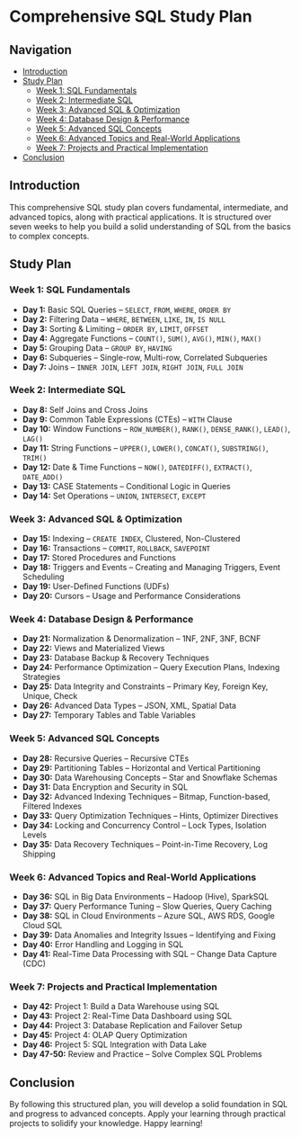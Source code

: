 # Comprehensive SQL Study Plan

## Navigation
- [Introduction](#introduction)
- [Study Plan](#study-plan)
  - [Week 1: SQL Fundamentals](#week-1-sql-fundamentals)
  - [Week 2: Intermediate SQL](#week-2-intermediate-sql)
  - [Week 3: Advanced SQL & Optimization](#week-3-advanced-sql--optimization)
  - [Week 4: Database Design & Performance](#week-4-database-design--performance)
  - [Week 5: Advanced SQL Concepts](#week-5-advanced-sql-concepts)
  - [Week 6: Advanced Topics and Real-World Applications](#week-6-advanced-topics-and-real-world-applications)
  - [Week 7: Projects and Practical Implementation](#week-7-projects-and-practical-implementation)
- [Conclusion](#conclusion)

## Introduction
This comprehensive SQL study plan covers fundamental, intermediate, and advanced topics, along with practical applications. It is structured over seven weeks to help you build a solid understanding of SQL from the basics to complex concepts.

## Study Plan

### Week 1: SQL Fundamentals
- **Day 1:** Basic SQL Queries – `SELECT`, `FROM`, `WHERE`, `ORDER BY`
- **Day 2:** Filtering Data – `WHERE`, `BETWEEN`, `LIKE`, `IN`, `IS NULL`
- **Day 3:** Sorting & Limiting – `ORDER BY`, `LIMIT`, `OFFSET`
- **Day 4:** Aggregate Functions – `COUNT()`, `SUM()`, `AVG()`, `MIN()`, `MAX()`
- **Day 5:** Grouping Data – `GROUP BY`, `HAVING`
- **Day 6:** Subqueries – Single-row, Multi-row, Correlated Subqueries
- **Day 7:** Joins – `INNER JOIN`, `LEFT JOIN`, `RIGHT JOIN`, `FULL JOIN`

### Week 2: Intermediate SQL
- **Day 8:** Self Joins and Cross Joins
- **Day 9:** Common Table Expressions (CTEs) – `WITH` Clause
- **Day 10:** Window Functions – `ROW_NUMBER()`, `RANK()`, `DENSE_RANK()`, `LEAD()`, `LAG()`
- **Day 11:** String Functions – `UPPER()`, `LOWER()`, `CONCAT()`, `SUBSTRING()`, `TRIM()`
- **Day 12:** Date & Time Functions – `NOW()`, `DATEDIFF()`, `EXTRACT()`, `DATE_ADD()`
- **Day 13:** CASE Statements – Conditional Logic in Queries
- **Day 14:** Set Operations – `UNION`, `INTERSECT`, `EXCEPT`

### Week 3: Advanced SQL & Optimization
- **Day 15:** Indexing – `CREATE INDEX`, Clustered, Non-Clustered
- **Day 16:** Transactions – `COMMIT`, `ROLLBACK`, `SAVEPOINT`
- **Day 17:** Stored Procedures and Functions
- **Day 18:** Triggers and Events – Creating and Managing Triggers, Event Scheduling
- **Day 19:** User-Defined Functions (UDFs)
- **Day 20:** Cursors – Usage and Performance Considerations

### Week 4: Database Design & Performance
- **Day 21:** Normalization & Denormalization – 1NF, 2NF, 3NF, BCNF
- **Day 22:** Views and Materialized Views
- **Day 23:** Database Backup & Recovery Techniques
- **Day 24:** Performance Optimization – Query Execution Plans, Indexing Strategies
- **Day 25:** Data Integrity and Constraints – Primary Key, Foreign Key, Unique, Check
- **Day 26:** Advanced Data Types – JSON, XML, Spatial Data
- **Day 27:** Temporary Tables and Table Variables

### Week 5: Advanced SQL Concepts
- **Day 28:** Recursive Queries – Recursive CTEs
- **Day 29:** Partitioning Tables – Horizontal and Vertical Partitioning
- **Day 30:** Data Warehousing Concepts – Star and Snowflake Schemas
- **Day 31:** Data Encryption and Security in SQL
- **Day 32:** Advanced Indexing Techniques – Bitmap, Function-based, Filtered Indexes
- **Day 33:** Query Optimization Techniques – Hints, Optimizer Directives
- **Day 34:** Locking and Concurrency Control – Lock Types, Isolation Levels
- **Day 35:** Data Recovery Techniques – Point-in-Time Recovery, Log Shipping

### Week 6: Advanced Topics and Real-World Applications
- **Day 36:** SQL in Big Data Environments – Hadoop (Hive), SparkSQL
- **Day 37:** Query Performance Tuning – Slow Queries, Query Caching
- **Day 38:** SQL in Cloud Environments – Azure SQL, AWS RDS, Google Cloud SQL
- **Day 39:** Data Anomalies and Integrity Issues – Identifying and Fixing
- **Day 40:** Error Handling and Logging in SQL
- **Day 41:** Real-Time Data Processing with SQL – Change Data Capture (CDC)

### Week 7: Projects and Practical Implementation
- **Day 42:** Project 1: Build a Data Warehouse using SQL
- **Day 43:** Project 2: Real-Time Data Dashboard using SQL
- **Day 44:** Project 3: Database Replication and Failover Setup
- **Day 45:** Project 4: OLAP Query Optimization
- **Day 46:** Project 5: SQL Integration with Data Lake
- **Day 47-50:** Review and Practice – Solve Complex SQL Problems

## Conclusion
By following this structured plan, you will develop a solid foundation in SQL and progress to advanced concepts. Apply your learning through practical projects to solidify your knowledge. Happy learning!

